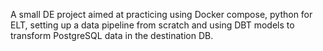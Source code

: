 A small DE project aimed at practicing using Docker compose, python for ELT, setting up a data pipeline from scratch and using DBT models to transform PostgreSQL data in the destination DB.
